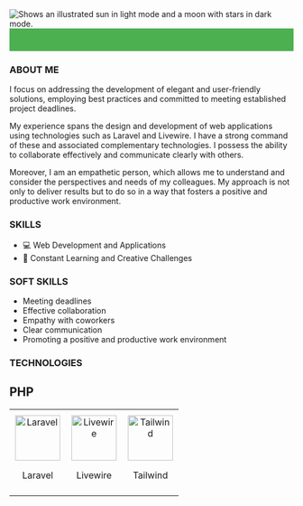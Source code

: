 <picture>
  <source media="(prefers-color-scheme: dark)" srcset="https://github.com/Drayer35/Drayer35/assets/85105872/b17787d7-0f64-4a95-8fe1-467c681c4d12">
  <source media="(prefers-color-scheme: light)" srcset="https://github.com/Drayer35/Drayer35/assets/85105872/890cc823-c497-4ae4-a34a-20ac2d4c7c74">
  <img alt="Shows an illustrated sun in light mode and a moon with stars in dark mode." src="https://user-images.githubusercontent.com/25423296/163456779-a8556205-d0a5-45e2-ac17-42d089e3c3f8.png">
</picture>
<div style="background-color: #4CAF50; padding: 20px;">
  <div align="center">

  </div>
</div>

### ABOUT ME 

<p>I focus on addressing the development of elegant and user-friendly solutions, employing best practices and committed to meeting established project deadlines.</p>

<p>My experience spans the design and development of web applications using technologies such as Laravel and Livewire. I have a strong command of these and associated complementary technologies. I possess the ability to collaborate effectively and communicate clearly with others.</p>

<p>Moreover, I am an empathetic person, which allows me to understand and consider the perspectives and needs of my colleagues. My approach is not only to deliver results but to do so in a way that fosters a positive and productive work environment.</p>

### SKILLS
- 💻 Web Development and Applications
- 🚀 Constant Learning and Creative Challenges

### SOFT SKILLS
- Meeting deadlines 
- Effective collaboration
- Empathy with coworkers
- Clear communication
- Promoting a positive and productive work environment

### TECHNOLOGIES
<table>
  <tr>
    <h2 stlye="color: #23B687;">PHP</h2>
    <td align="center" style="padding: 10px; border:none;">
      <img src="https://github.com/Drayer35/Drayer35/assets/85105872/04870180-e93d-4123-a473-3c92adcda3fa" alt="Laravel" width="80px">
      <p>Laravel</p>
    </td>
    <td align="center" style="padding: 10px;">
      <img src="https://github.com/Drayer35/Drayer35/assets/85105872/928a65ab-3d22-4a35-81b3-64ef7bbf18ce" alt="Livewire" width="80px">
      <p>Livewire</p>
    </td>
    <td align="center" style="padding: 10px;">
      <img src="https://github.com/Drayer35/Drayer35/assets/85105872/35604de5-773c-413c-a94c-4e3e1dc1c243" alt="Tailwind" width="80px">
      <p>Tailwind</p>
    </td>
  </tr>
</table>
